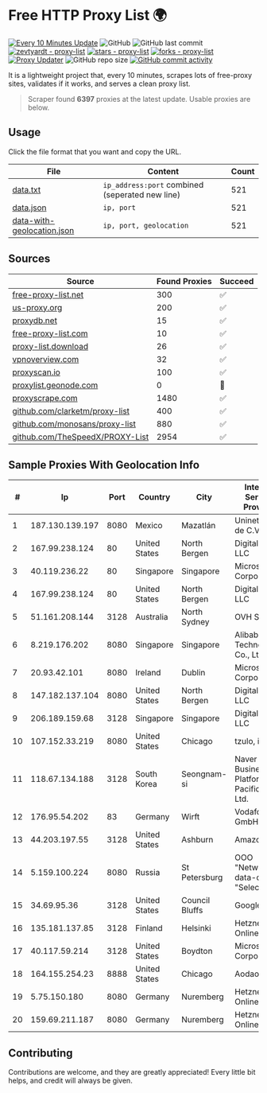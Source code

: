 
# Free HTTP Proxy List 🌍

[![Every 10 Minutes Update](https://github.com/mertguvencli/http-proxy-list/actions/workflows/main.yml/badge.svg?branch=main)](https://github.com/mertguvencli/http-proxy-list/actions/workflows/main.yml)
![GitHub](https://img.shields.io/github/license/mertguvencli/http-proxy-list)
![GitHub last commit](https://img.shields.io/github/last-commit/mertguvencli/http-proxy-list)
[![zevtyardt - proxy-list](https://img.shields.io/static/v1?label=zevtyardt&message=proxy-list&color=blue&logo=github)](https://github.com/zevtyardt/proxy-list "Go to GitHub repo")
[![stars - proxy-list](https://img.shields.io/github/stars/zevtyardt/proxy-list?style=social)](https://github.com/zevtyardt/proxy-list)
[![forks - proxy-list](https://img.shields.io/github/forks/zevtyardt/proxy-list?style=social)](https://github.com/zevtyardt/proxy-list)
[![Proxy Updater](https://github.com/zevtyardt/proxy-list/workflows/Proxy%20Updater/badge.svg)](https://github.com/zevtyardt/proxy-list/actions?query=workflow:"Proxy+Updater")
![GitHub repo size](https://img.shields.io/github/repo-size/zevtyardt/proxy-list)
[![GitHub commit activity](https://img.shields.io/github/commit-activity/m/zevtyardt/proxy-list?logo=commits)](https://github.com/zevtyardt/proxy-list/commits/main)

It is a lightweight project that, every 10 minutes, scrapes lots of free-proxy sites, validates if it works, and serves a clean proxy list.

> Scraper found **6397** proxies at the latest update. Usable proxies are below.

## Usage

Click the file format that you want and copy the URL.

|File|Content|Count|
|----|-------|-----|
|[data.txt](https://raw.githubusercontent.com/mertguvencli/http-proxy-list/main/proxy-list/data.txt)|`ip_address:port` combined (seperated new line)|521|
|[data.json](https://raw.githubusercontent.com/mertguvencli/http-proxy-list/main/proxy-list/data.json)|`ip, port`|521|
|[data-with-geolocation.json](https://raw.githubusercontent.com/mertguvencli/http-proxy-list/main/proxy-list/data-with-geolocation.json)|`ip, port, geolocation`|521|

## Sources

|Source|Found Proxies|Succeed|
|------|-------------|-------|
|[free-proxy-list.net](https://free-proxy-list.net)|300|✅|
|[us-proxy.org](https://www.us-proxy.org)|200|✅|
|[proxydb.net](http://proxydb.net)|15|✅|
|[free-proxy-list.com](https://free-proxy-list.com/?page=&port=&type%5B%5D=http&type%5B%5D=https&up_time=0&search=Search)|10|✅|
|[proxy-list.download](https://www.proxy-list.download/HTTP)|26|✅|
|[vpnoverview.com](https://vpnoverview.com/privacy/anonymous-browsing/free-proxy-servers)|32|✅|
|[proxyscan.io](https://www.proxyscan.io)|100|✅|
|[proxylist.geonode.com](https://proxylist.geonode.com/api/proxy-list?limit=300&page=1&sort_by=lastChecked&sort_type=desc&protocols=http,https)|0|🚫|
|[proxyscrape.com](https://api.proxyscrape.com/v2/?request=displayproxies&protocol=http&timeout=10000&country=all&ssl=all&anonymity=all)|1480|✅|
|[github.com/clarketm/proxy-list](https://raw.githubusercontent.com/clarketm/proxy-list/master/proxy-list-raw.txt)|400|✅|
|[github.com/monosans/proxy-list](https://raw.githubusercontent.com/monosans/proxy-list/main/proxies/http.txt)|880|✅|
|[github.com/TheSpeedX/PROXY-List](https://raw.githubusercontent.com/TheSpeedX/PROXY-List/master/http.txt)|2954|✅|


## Sample Proxies With Geolocation Info

|#|Ip|Port|Country|City|Internet Service Provider|
|-|--|----|-------|----|-------------------------|
|1|187.130.139.197|8080|Mexico|Mazatlán|Uninet S.A. de C.V.|
|2|167.99.238.124|80|United States|North Bergen|DigitalOcean, LLC|
|3|40.119.236.22|80|Singapore|Singapore|Microsoft Corporation|
|4|167.99.238.124|80|United States|North Bergen|DigitalOcean, LLC|
|5|51.161.208.144|3128|Australia|North Sydney|OVH SAS|
|6|8.219.176.202|8080|Singapore|Singapore|Alibaba (US) Technology Co., Ltd.|
|7|20.93.42.101|8080|Ireland|Dublin|Microsoft Corporation|
|8|147.182.137.104|8080|United States|North Bergen|DigitalOcean, LLC|
|9|206.189.159.68|3128|Singapore|Singapore|DigitalOcean, LLC|
|10|107.152.33.219|8080|United States|Chicago|tzulo, inc.|
|11|118.67.134.188|3128|South Korea|Seongnam-si|Naver Business Platform Asia Pacific Pte. Ltd.|
|12|176.95.54.202|83|Germany|Wirft|Vodafone GmbH|
|13|44.203.197.55|3128|United States|Ashburn|Amazon.com|
|14|5.159.100.224|8080|Russia|St Petersburg|OOO "Network of data-centers "Selectel"|
|15|34.69.95.36|3128|United States|Council Bluffs|Google LLC|
|16|135.181.137.85|3128|Finland|Helsinki|Hetzner Online GmbH|
|17|40.117.59.214|3128|United States|Boydton|Microsoft Corporation|
|18|164.155.254.23|8888|United States|Chicago|Aodao Inc|
|19|5.75.150.180|8080|Germany|Nuremberg|Hetzner Online GmbH|
|20|159.69.211.187|8080|Germany|Nuremberg|Hetzner Online GmbH|



## Contributing

Contributions are welcome, and they are greatly appreciated! Every
little bit helps, and credit will always be given.

